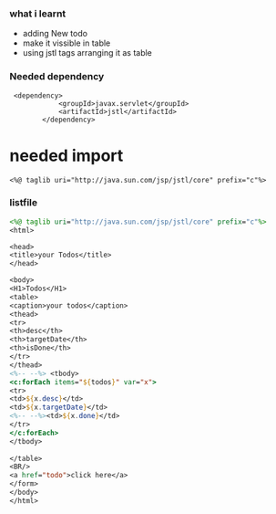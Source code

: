 ### what i learnt
- adding New todo
- make it vissible in table
- using jstl tags arranging it as table

### Needed dependency

```
 <dependency>
            <groupId>javax.servlet</groupId>
            <artifactId>jstl</artifactId>
        </dependency>
```

# needed import

```
<%@ taglib uri="http://java.sun.com/jsp/jstl/core" prefix="c"%>
```

### listfile

```jsp
<%@ taglib uri="http://java.sun.com/jsp/jstl/core" prefix="c"%>
<html>

<head>
<title>your Todos</title>
</head>

<body>
<H1>Todos</H1>
<table>
<caption>your todos</caption>
<thead> 
<tr>
<th>desc</th>
<th>targetDate</th>
<th>isDone</th>
</tr>
</thead>
<%-- --%> <tbody>
<c:forEach items="${todos}" var="x">
<tr>
<td>${x.desc}</td>
<td>${x.targetDate}</td>
<%-- --%><td>${x.done}</td>
</tr>
</c:forEach>
</tbody>
 
</table>
<BR/>
<a href="todo">click here</a>
</form>
</body>
</html>
```
